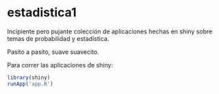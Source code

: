 # estadistica1

Incipiente pero pujante colección de aplicaciones hechas en shiny sobre temas de probabilidad y estadística. 

Pasito a pasito, suave suavecito.

Para correr las aplicaciones de shiny:

```r
library(shiny)
runApp('app.R')
```
